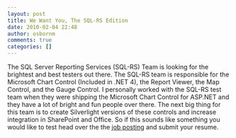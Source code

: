 ```yaml
---
layout: post
title: We Want You, The SQL-RS Edition
date: 2010-02-04 22:48
author: osbornm
comments: true
categories: []
---
```

The SQL Server Reporting Services (SQL-RS) Team is looking for the brightest and best testers out there. The SQL-RS team is responsible for the Microsoft Chart Control (Included in .NET 4), the Report Viewer, the Map Control, and the Gauge Control. I personally worked with the SQL-RS test team when they were shipping the Microsoft Chart Control for ASP.NET and they have a lot of bright and fun people over there. The next big thing for this team is to create Silverlight versions of these controls and increase integration in SharePoint and Office. So if this sounds like something you would like to test head over the the <a href="https://careers.microsoft.com/JobDetails.aspx?ss=&amp;pg=0&amp;so=&amp;rw=1&amp;jid=12043&amp;jlang=EN" target="_blank">job posting</a> and submit your resume.
